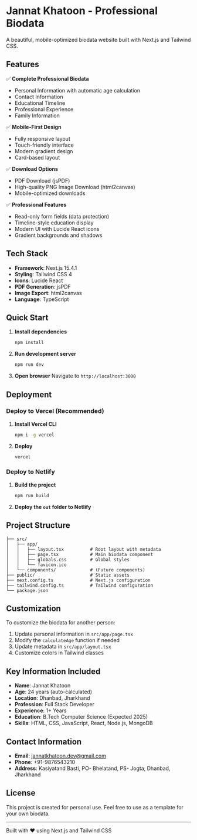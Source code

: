 # Jannat Khatoon - Professional Biodata

A beautiful, mobile-optimized biodata website built with Next.js and Tailwind CSS.

## Features

✅ **Complete Professional Biodata**
- Personal Information with automatic age calculation
- Contact Information
- Educational Timeline 
- Professional Experience
- Family Information

✅ **Mobile-First Design**
- Fully responsive layout
- Touch-friendly interface
- Modern gradient design
- Card-based layout

✅ **Download Options**
- PDF Download (jsPDF)
- High-quality PNG Image Download (html2canvas)
- Mobile-optimized downloads

✅ **Professional Features**
- Read-only form fields (data protection)
- Timeline-style education display
- Modern UI with Lucide React icons
- Gradient backgrounds and shadows

## Tech Stack

- **Framework**: Next.js 15.4.1
- **Styling**: Tailwind CSS 4
- **Icons**: Lucide React
- **PDF Generation**: jsPDF
- **Image Export**: html2canvas
- **Language**: TypeScript

## Quick Start

1. **Install dependencies**
   ```bash
   npm install
   ```

2. **Run development server**
   ```bash
   npm run dev
   ```

3. **Open browser**
   Navigate to `http://localhost:3000`

## Deployment

### Deploy to Vercel (Recommended)

1. **Install Vercel CLI**
   ```bash
   npm i -g vercel
   ```

2. **Deploy**
   ```bash
   vercel
   ```

### Deploy to Netlify

1. **Build the project**
   ```bash
   npm run build
   ```

2. **Deploy the `out` folder to Netlify**

## Project Structure

```
├── src/
│   ├── app/
│   │   ├── layout.tsx          # Root layout with metadata
│   │   ├── page.tsx            # Main biodata component
│   │   ├── globals.css         # Global styles
│   │   └── favicon.ico
│   └── components/             # (Future components)
├── public/                     # Static assets
├── next.config.ts              # Next.js configuration
├── tailwind.config.ts          # Tailwind configuration
└── package.json
```

## Customization

To customize the biodata for another person:

1. Update personal information in `src/app/page.tsx`
2. Modify the `calculateAge` function if needed
3. Update metadata in `src/app/layout.tsx`
4. Customize colors in Tailwind classes

## Key Information Included

- **Name**: Jannat Khatoon
- **Age**: 24 years (auto-calculated)
- **Location**: Dhanbad, Jharkhand
- **Profession**: Full Stack Developer
- **Experience**: 1+ Years
- **Education**: B.Tech Computer Science (Expected 2025)
- **Skills**: HTML, CSS, JavaScript, React, Node.js, MongoDB

## Contact Information

- **Email**: jannatkhatoon.dev@gmail.com
- **Phone**: +91-9876543210
- **Address**: Kasiyatand Basti, PO- Bhelatand, PS- Jogta, Dhanbad, Jharkhand

## License

This project is created for personal use. Feel free to use as a template for your own biodata.

---

Built with ❤️ using Next.js and Tailwind CSS
